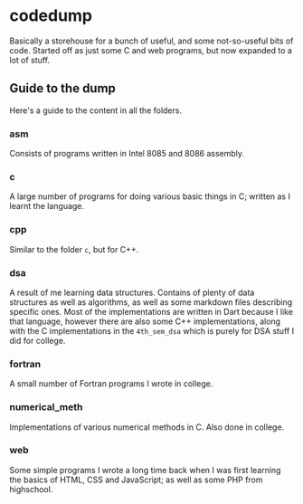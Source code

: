 # codedump

Basically a storehouse for a bunch of useful, and some not-so-useful bits of
code. Started off as just some C and web programs, but now expanded to a lot of
stuff.

## Guide to the dump

Here's a guide to the content in all the folders.

### asm

Consists of programs written in Intel 8085 and 8086 assembly.

### c

A large number of programs for doing various basic things in C; written as I 
learnt the language.

### cpp

Similar to the folder `c`, but for C++.

### dsa

A result of me learning data structures. Contains of plenty of data structures
as well as algorithms, as well as some markdown files describing specific ones.
Most of the implementations are written in Dart because I like that language,
however there are also some C++ implementations, along with the C implementations
in the `4th_sem_dsa` which is purely for DSA stuff I did for college.

### fortran

A small number of Fortran programs I wrote in college.

### numerical_meth

Implementations of various numerical methods in C. Also done in college.

### web

Some simple programs I wrote a long time back when I was first learning the
basics of HTML, CSS and JavaScript; as well as some PHP from highschool.
